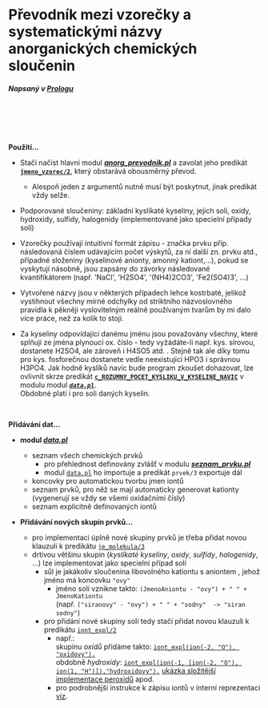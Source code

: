 Převodník mezi vzorečky a systematickými názvy anorganických chemických sloučenin  
===================================================================================

#### _Napsaný v [Prologu](https://www.swi-prolog.org/)_  

&nbsp;   
&nbsp;   
&nbsp;   
&nbsp;   

**Použití...**
- Stačí načíst hlavní modul [_**anorg_prevodnik.pl**_][anorg prevodnik] a zavolat jeho predikát [**`jmeno_vzorec/2`**][predikat jmeno vzorec],
který obstarává obousměrný převod.  
  - Alespoň jeden z argumentů nutně musí být poskytnut, jinak predikát vždy selže.

 - Podporované sloučeniny: základní kyslíkaté kyseliny, jejich soli, oxidy, hydroxidy, sulfidy, halogenidy (implementované jako specielní případy solí)

 - Vzorečky používají intuitivní formát zápisu - značka prvku příp. následovaná číslem udávajícím počet výskytů, za ní další zn. prvku atd., případné složeniny (kyselinové anionty, amonný kationt,...), pokud se vyskytují násobně, jsou zapsány do závorky následované kvantifikátorem (např. 'NaCl', 'H2SO4', '(NH4)2CO3', 'Fe2(SO4)3', ...)

 - Vytvořené názvy jsou v některých případech lehce kostrbaté, jelikož vystihnout všechny mírné odchylky od striktního názvoslovného pravidla k pěkněji vyslovitelným reálně používaným tvarům by mi dalo více práce, než za kolik to stojí.
    
 - Za kyseliny odpovídající danému jménu jsou považovány všechny, které splňují ze jména plynoucí ox. číslo - tedy vyžádáte-li
      např. kys. sírovou, dostanete H2SO4, ale zároveň i H4SO5 atd. . Stejně tak ale díky tomu pro kys. fosforečnou dostanete vedle
      neexistující HPO3 i správnou H3PO4. Jak hodně kyslíků navíc bude program zkoušet dohazovat, lze ovlivnit skrze predikát
      [**`c_ROZUMNY_POCET_KYSLIKU_V_KYSELINE_NAVIC`**][predikat rozumny p kysl] v modulu modul [_**`data.pl`**_][data pl].  
      Obdobné platí i pro soli daných kyselin.
  
&nbsp;     

**Přidávání dat...**
  - **modul [_**data.pl**_][data pl]**  
    - seznam všech chemických prvků
      - pro přehlednost definovány zvlášť v modulu [_**seznam_prvku.pl**_][seznam prvku]
      - modul [`data.pl`][data pl] ho importuje a predikát `prvek/3` exportuje dál
    - koncovky pro automatickou tvorbu jmen iontů
    - seznam prvků, pro něž se mají automaticky generovat kationty (vygenerují se vždy se všemi oxidačními čísly)
    - seznam explicitně definovaných iontů  

  - **Přidávání nových skupin prvků...**
    - pro implementaci úplně nové skupiny prvků je třeba přidat novou klauzuli k predikátu [`je_molekula/3`][predikat je molekula]
    - drtivou většinu skupin (_kyslíkaté kyseliny_, _oxidy_, _sulfidy_, _halogenidy_, ...) lze implementovat jako specielní případ solí
      - sůl je jakákoliv sloučenina libovolného kationtu s aniontem , jehož jméno má koncovku `"ovy"`
        - jméno soli vznikne takto: `(JmenoAniontu - "ovy") + " " + JmenoKationtu`  
          (např. `("siranovy" - "ovy") + " " + "sodny"  -> "siran sodny"`)
      - pro přidání nové skupiny solí tedy stačí přidat novou klauzuli k predikátu [`iont_expl/2`][predikat iont expl]
        - např.:  
            skupinu _oxidů_ přidáme takto: [`iont_expl(ion(-2, "O"), "oxidovy").`][ukazka impl oxidu]  
            obdobně _hydroxidy_: [`iont_expl(ion(-1, [ion(-2, "O"), ion(1, "H")]),"hydroxidovy").`][ukazka impl hydroxidu]
            [ukázka složitější implementace peroxidů][ukazka impl peroxidu]
            apod.
        - pro podrobnější instrukce k zápisu iontů v interní reprezentaci [viz][popis interni repr iontu].







[data pl]: https://github.com/MarkusSecundus/AnorganickyPrevodnik/blob/master/data.pl
[anorg prevodnik]: https://github.com/MarkusSecundus/AnorganickyPrevodnik/blob/master/anorg_prevodnik.pl
[seznam prvku]: https://github.com/MarkusSecundus/AnorganickyPrevodnik/blob/master/seznam_prvku.pl

[popis interni repr iontu]: https://github.com/MarkusSecundus/AnorganickyPrevodnik/blob/master/data.pl#LC21:~:text=Popis%20intern%C3%AD%20reprezentace%20chemick%C3%BDch%20slou%C4%8Denin%3A

[predikat jmeno vzorec]: https://github.com/MarkusSecundus/AnorganickyPrevodnik/blob/master/anorg_prevodnik.pl#LC222:~:text=instanciov%C3%A1n-,jmeno_vzorec
[predikat je molekula]: https://github.com/MarkusSecundus/AnorganickyPrevodnik/blob/master/anorg_prevodnik.pl#LC41:~:text=%25je_molekula(%2B%2DKationt%2C%20%2B%2DAniont%2C%20%2D%2BJmeno).
[predikat iont expl]: https://github.com/MarkusSecundus/AnorganickyPrevodnik/blob/master/data.pl#LC111:~:text=%25iont_expl(ExplicitneDefinovanyIontVInterniReprezentaci%2C%20Jmeno).
[predikat rozumny p kysl]: https://github.com/MarkusSecundus/AnorganickyPrevodnik/blob/master/data.pl#LC81:~:text=n%C3%A1zv%C5%AF-,c_ROZUMNY_POCET_KYSLIKU_V_KYSELINE_NAVIC

[ukazka impl oxidu]: https://github.com/MarkusSecundus/AnorganickyPrevodnik/blob/master/data.pl#LC124:~:text=iont_expl(ion(%2D2%2C%20%22O%22)%2C%20%22oxidovy%22).
[ukazka impl hydroxidu]: https://github.com/MarkusSecundus/AnorganickyPrevodnik/blob/master/data.pl#LC126:~:text=iont_expl(ion(%2D1%2C%20%5Bion(%2D2%2C%20%22O%22)%2C%20ion(1%2C%20%22H%22)%5D)%2C%20%22hydroxidovy%22).
[ukazka impl peroxidu]: https://github.com/MarkusSecundus/AnorganickyPrevodnik/blob/master/data.pl#LC100:~:text=%2F*%20%20N%C3%A1zorn%C3%A1%20uk%C3%A1zka%2C%20jak%20by%20bylo%20mo%C5%BEn%C3%A9%20implementovat%20skupinu%20peroxid%C5%AF.